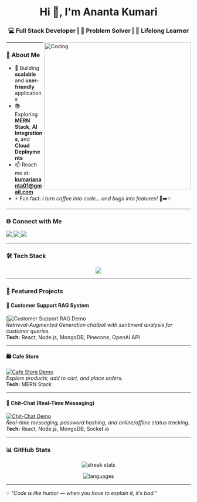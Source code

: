 <h1 align="center">Hi 👋, I'm Ananta Kumari</h1>
<h3 align="center">💻 Full Stack Developer | 🚀 Problem Solver | 🌟 Lifelong Learner</h3>

<img align="right" alt="Coding" width="400" src="https://media.tenor.com/IF2JdxzmyN4AAAAi/coding-girl.gif">

---

### 🌟 About Me  
- 🎯 Building **scalable** and **user-friendly** applications  
- 📚 Exploring **MERN Stack**, **AI Integrations**, and **Cloud Deployments**  
- 📫 Reach me at: **kumariananta01@gmail.com**  
- ⚡ Fun fact: *I turn coffee into code... and bugs into features!* 🐛➡️✨  

---

### 🌐 Connect with Me  
<p align="left">
  <a href="https://linkedin.com/in/ananta-kumari0405" target="_blank">
    <img src="https://img.shields.io/badge/LinkedIn-0077B5?style=for-the-badge&logo=linkedin&logoColor=white" />
  </a>
  <a href="https://www.hackerrank.com/kumari_ananta" target="_blank">
    <img src="https://img.shields.io/badge/Hackerrank-00EA64?style=for-the-badge&logo=hackerrank&logoColor=white" />
  </a>
  <a href="https://www.leetcode.com/anantakumari_04" target="_blank">
    <img src="https://img.shields.io/badge/LeetCode-FFA116?style=for-the-badge&logo=leetcode&logoColor=black" />
  </a>
</p>

---

### 🛠 Tech Stack  
<p align="center">
  <img src="https://skillicons.dev/icons?i=html,css,js,ts,react,nodejs,express,mongodb,python,java,mysql,git,github,figma&perline=8" />
</p>

---

### 📂 Featured Projects  

#### 🚀 Customer Support RAG System  
[![Customer Support RAG Demo](https://cdn.dribbble.com/users/6985884/screenshots/15849023/media/6dfb9f3caf75d8b6acc1f9bde6b885fa.gif)  
*Retrieval-Augmented Generation chatbot with sentiment analysis for customer queries.*  
**Tech:** React, Node.js, MongoDB, Pinecone, OpenAI API  

---

#### 🛍 Cafe Store  
[![Cafe Store Demo](https://media.giphy.com/media/v1.Y2lkPTc5MGI3NjExZzNnbWZta3MxM2V0dTJrb2Z6Y3QwNnNtYzF2aWNldjBvZWhwZ3ZtMiZlcD12MV9naWZzX3NlYXJjaCZjdD1n/4T7e4DmcrP9du/giphy.gif)](https://cafe-frontend-sooty.vercel.app/)  
*Explore products, add to cart, and place orders.*  
**Tech:** MERN Stack  

---

#### 💬 Chit-Chat (Real-Time Messaging)  
[![Chit-Chat Demo](https://media.giphy.com/media/v1.Y2lkPTc5MGI3NjExbnQ4djgzMDRlYTIyajV2ZmJod2FvdzYxZ2EwbGxkMG9jMWFpcXQ5cCZlcD12MV9naWZzX3NlYXJjaCZjdD1n/l41lZxzroU33typuU/giphy.gif)](https://github.com/anantakumari04/event-planner)  
*Real-time messaging, password hashing, and online/offline status tracking.*  
**Tech:** React, Node.js, MongoDB, Socket.io  

---

### 📊 GitHub Stats  
<p align="center">
  <img src="https://github-readme-streak-stats.herokuapp.com/?user=anantakumari04&theme=tokyonight" alt="streak stats" />
</p>
<p align="center">
  <img src="https://github-readme-stats.vercel.app/api/top-langs?username=anantakumari04&show_icons=true&locale=en&layout=compact&theme=tokyonight" alt="languages" />
</p>

---

💡 *"Code is like humor — when you have to explain it, it’s bad."*
